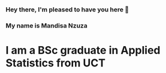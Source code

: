 ### Hey there, I'm pleased to have you here 👋
### My name is Mandisa Nzuza
# I am a BSc graduate in Applied Statistics from UCT

<!--
**MandisaNzuza/MandisaNzuza** is a ✨ _special_ ✨ repository because its `README.md` (this file) appears on your GitHub profile.

Here are some ideas to get you started:

### My name is Mandisa Nzuza
- I am a BSc graduate in Applied Statistics from UCT
- I have interest in data science and data analytics 
- My contact: mandisamshazi@gmail.com 
-->

